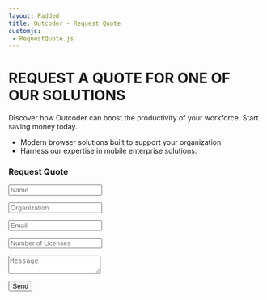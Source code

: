 ```yaml
---
layout: Padded
title: Outcoder - Request Quote
customjs:
 - RequestQuote.js
---
```


<div class="short">
<div class="row">
<div class="maincopy col-md-7 col-xs-12">
<h1>REQUEST A QUOTE FOR ONE OF OUR SOLUTIONS</h1>
<p>Discover how Outcoder can boost the productivity of your workforce. Start saving money today.</p>
<ul>
	<li>Modern browser solutions built to support your organization.</li>
	<li>Harness our expertise in mobile enterprise solutions.</li>
</ul>
</div>
<div class="call-to-action col-md-5 col-xs-12">
<div class="contact-form-cont">
<h3>Request Quote</h3>
<form action="https://formspree.io/sales@outcoder.com" method="post">
    <input type="text" name="name" class="form-control" placeholder="Name" />
    <p class="help-block"></p>
    <input type="text" name="Organization" class="form-control" placeholder="Organization" />
    <p class="help-block"></p>
    <input type="email" name="_replyto" id="email" class="form-control" placeholder="Email" />
    <p class="help-block"></p>
    <input type="text" name="LicenseCount" class="form-control" placeholder="Number of Licenses" />
    <p class="help-block"></p>
    <textarea type="text" name="MessageBody" class="form-control" placeholder="Message"></textarea>
    <input type="hidden" name="_next" value="http://outcoder.com/RequestQuote/FormSubmitted/" />
    <input type="hidden" name="_subject" value="Request Quote" />
    <input type="hidden" name="_format" value="plain" />
    <input type="text" name="_gotcha" style="display:none" />
    <input type="hidden" name="ProductId" id="ProductId" />
	<input type="hidden" name="PageId" id="RequestQuote" />
    <p class="help-block"></p>
    <input type="submit" value="Send" id="validate" class="btn btn-primary btn-xl" />
</form>
</div>
</div>
</div>
<div>

<h2 id='result'></h2>


